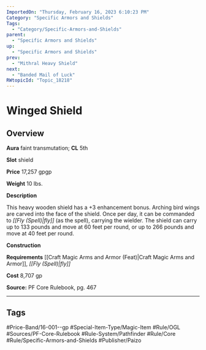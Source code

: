 ```yaml
---
ImportedOn: "Thursday, February 16, 2023 6:10:23 PM"
Category: "Specific Armors and Shields"
Tags:
  - "Category/Specific-Armors-and-Shields"
parent:
  - "Specific Armors and Shields"
up:
  - "Specific Armors and Shields"
prev:
  - "Mithral Heavy Shield"
next:
  - "Banded Mail of Luck"
RWtopicId: "Topic_18218"
---
```

# Winged Shield
## Overview
**Aura** faint transmutation; **CL** 5th

**Slot** shield

**Price** 17,257 gpgp

**Weight** 10 lbs.

**Description**

This heavy wooden shield has a +3 enhancement bonus. Arching bird wings are carved into the face of the shield. Once per day, it can be commanded to *[[Fly (Spell)|fly]]* (as the spell), carrying the wielder. The shield can carry up to 133 pounds and move at 60 feet per round, or up to 266 pounds and move at 40 feet per round.

**Construction**

**Requirements** [[Craft Magic Arms and Armor (Feat)|Craft Magic Arms and Armor]], *[[Fly (Spell)|fly]]*

**Cost** 8,707 gp

**Source:** PF Core Rulebook, pg. 467


---
## Tags
#Price-Band/16-001--gp #Special-Item-Type/Magic-Item #Rule/OGL #Sources/PF-Core-Rulebook #Rule-System/Pathfinder #Rule/Core #Rule/Specific-Armors-and-Shields #Publisher/Paizo

